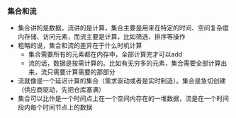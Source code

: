 ### 集合和流
- 集合讲的是数据，流讲的是计算，集合主要是用来在特定的时间、空间复杂度内存储、访问元素，而流主要是计算，比如筛选、排序等操作
- 粗略的说，集合和流的差异在于什么时机计算
    - 集合需要所有的元素都在内存中，全部计算完才可以add
    - 流的话，数据是按需计算的。比如有无穷多的元素，集合需要全部计算出来，流只需要计算需要的那部分
- 流就像是一个延迟计算的集合（需求驱动或者是实时制造）。集合是急切创建（供应商驱动，先把仓库塞满）
- 集合可以比作是一个时间点上在一个空间内存在的一堆数据，流是在一个时间段内每个时间节点上的数据